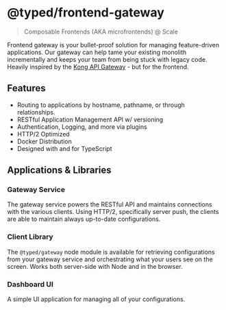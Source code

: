 # @typed/frontend-gateway

> Composable Frontends (AKA microfrontends) @ Scale

Frontend gateway is your bullet-proof solution for managing feature-driven applications. 
Our gateway can help tame your existing monolith incrementally and keeps your team from being stuck
with legacy code. Heavily inspired by the [Kong API Gateway](https://konghq.com/) - but for the frontend.

## Features

- Routing to applications by hostname, pathname, or through relationships.
- RESTful Application Management API w/ versioning
- Authentication, Logging, and more via plugins
- HTTP/2 Optimized
- Docker Distribution
- Designed with and for TypeScript
  
## Applications & Libraries

### Gateway Service

The gateway service powers the RESTful API and maintains connections with the various clients.
Using HTTP/2, specifically server push, the clients are able to maintain always up-to-date configurations.

### Client Library

The `@typed/gateway` node module is available for retrieving configurations from your gateway service
and orchestrating what your users see on the screen. Works both server-side with Node and in the browser.

### Dashboard UI

A simple UI application for managing all of your configurations.
 